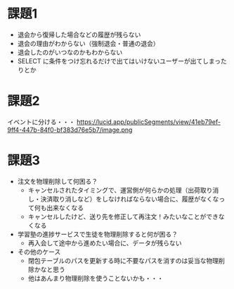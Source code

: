 # 課題1
* 退会から復帰した場合などの履歴が残らない
* 退会の理由がわからない（強制退会・普通の退会）
* 退会したのがいつなのかもわからない
* SELECT に条件をつけ忘れるだけで出てはいけないユーザーが出てしまったりとか

# 課題2

イベントに分ける・・・
https://lucid.app/publicSegments/view/41eb79ef-9ff4-447b-84f0-bf383d76e5b7/image.png

# 課題3

* 注文を物理削除して何困る？
  * キャンセルされたタイミングで、運営側が何らかの処理（出荷取り消し・決済取り消しなど）をしなければならない場合に、履歴がなくなって何も出来なくなる
  * キャンセルしたけど、送り先を修正して再注文！みたいなことができなくなる
* 学習塾の進捗サービスで生徒を物理削除すると何が困る？
  * 再入会して途中から進めたい場合に、データが残らない
* その他のケース
  * 閉包テーブルのパスを更新する時に不要なパスを消すのは妥当な物理削除かなと思う
  * 他はあんまり物理削除を使うことないかも・・・
